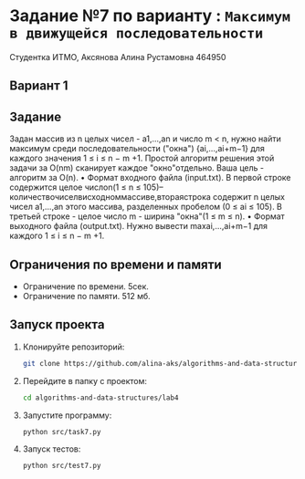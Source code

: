 # Задание №7 по варианту  : `Максимум в движущейся последовательности`
Студентка ИТМО, Аксянова Алина Рустамовна  464950

## Вариант 1

## Задание 
Задан массив из n целых чисел - a1,...,an и число m < n, нужно найти максимум среди последовательности ("окна") {ai,...,ai+m−1} для каждого значения 1 ≤ i ≤ n − m +1. Простой алгоритм решения этой задачи за O(nm) сканирует каждое "окно"отдельно.
Ваша цель - алгоритм за O(n).
• Формат входного файла (input.txt). В первой строке содержится целое числоn(1 ≤ n ≤ 105)–количествочиселвисходноммассиве,втораястрока содержит n целых чисел a1,...,an этого массива, разделенных пробелом
(0 ≤ ai ≤ 105). В третьей строке - целое число m - ширина "окна"(1 ≤ m ≤ n).
•	Формат выходного файла (output.txt). Нужно вывести maxai,...,ai+m−1 для каждого 1 ≤ i ≤ n − m +1.


## Ограничения по времени и памяти

- Ограничение по времени. 5сек.
- Ограничение по памяти. 512 мб.


## Запуск проекта
1. Клонируйте репозиторий:
   ```bash
   git clone https://github.com/alina-aks/algorithms-and-data-structures.git
   
   ```
2. Перейдите в папку с проектом:
   ```bash
   cd algorithms-and-data-structures/lab4
   ```
3. Запустите программу:
   ```bash
   python src/task7.py
   ```

4. Запуск тестов:
   ```bash
   python src/test7.py
   ```
